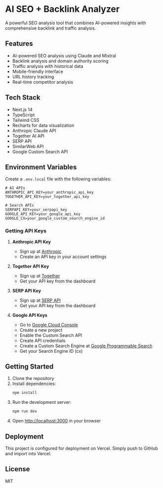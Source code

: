 # AI SEO + Backlink Analyzer

A powerful SEO analysis tool that combines AI-powered insights with comprehensive backlink and traffic analysis.

## Features

- AI-powered SEO analysis using Claude and Mixtral
- Backlink analysis and domain authority scoring
- Traffic analysis with historical data
- Mobile-friendly interface
- URL history tracking
- Real-time competitor analysis

## Tech Stack

- Next.js 14
- TypeScript
- Tailwind CSS
- Recharts for data visualization
- Anthropic Claude API
- Together AI API
- SERP API
- SimilarWeb API
- Google Custom Search API

## Environment Variables

Create a `.env.local` file with the following variables:

```env
# AI APIs
ANTHROPIC_API_KEY=your_anthropic_api_key
TOGETHER_API_KEY=your_together_api_key

# Search APIs
SERPAPI_KEY=your_serpapi_key
GOOGLE_API_KEY=your_google_api_key
GOOGLE_CX=your_google_custom_search_engine_id
```

### Getting API Keys

1. **Anthropic API Key**
   - Sign up at [Anthropic](https://console.anthropic.com/)
   - Create an API key in your account settings

2. **Together API Key**
   - Sign up at [Together](https://www.together.xyz/)
   - Get your API key from the dashboard

3. **SERP API Key**
   - Sign up at [SERP API](https://serpapi.com/)
   - Get your API key from the dashboard

4. **Google API Keys**
   - Go to [Google Cloud Console](https://console.cloud.google.com/)
   - Create a new project
   - Enable the Custom Search API
   - Create API credentials
   - Create a Custom Search Engine at [Google Programmable Search](https://programmablesearchengine.google.com/)
   - Get your Search Engine ID (cx)

## Getting Started

1. Clone the repository
2. Install dependencies:
   ```bash
   npm install
   ```
3. Run the development server:
   ```bash
   npm run dev
   ```
4. Open [http://localhost:3000](http://localhost:3000) in your browser

## Deployment

This project is configured for deployment on Vercel. Simply push to GitHub and import into Vercel.

## License

MIT 
